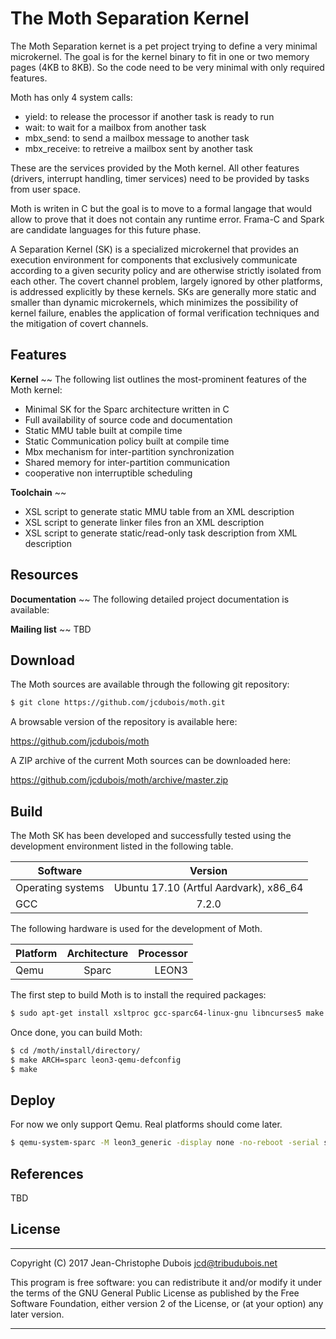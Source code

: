 The Moth Separation Kernel
==========================

The Moth Separation kernet is a pet project trying to define a very minimal
microkernel. The goal is for the kernel binary to fit in one or two
memory pages (4KB to 8KB). So the code need to be very minimal with only
required features.

Moth has only 4 system calls:

+ yield: to release the processor if another task is ready to run
+ wait: to wait for a mailbox from another task
+ mbx_send: to send a mailbox message to another task
+ mbx_receive: to retreive a mailbox sent by another task

These are the services provided by the Moth kernel. All other features 
(drivers, interrupt handling, timer services) need to be provided by tasks
from user space.

Moth is writen in C but the goal is to move to a formal langage that
would allow to prove that it does not contain any runtime error. Frama-C and
Spark are candidate languages for this future phase.

A Separation Kernel (SK) is a specialized microkernel that provides an
execution environment for components that exclusively communicate according to
a given security policy and are otherwise strictly isolated from each other.
The covert channel problem, largely ignored by other platforms, is addressed
explicitly by these kernels. SKs are generally more static and smaller than
dynamic microkernels, which minimizes the possibility of kernel failure,
enables the application of formal verification techniques and the mitigation of
covert channels.

Features
--------

**Kernel**
~~
The following list outlines the most-prominent features of the Moth kernel:

+ Minimal SK for the Sparc architecture written in C
+ Full availability of source code and documentation
+ Static MMU table built at compile time
+ Static Communication policy built at compile time
+ Mbx mechanism for inter-partition synchronization
+ Shared memory for inter-partition communication
+ cooperative non interruptible scheduling

**Toolchain**
~~
+ XSL script to generate static MMU table from an XML description
+ XSL script to generate linker files fron an XML description
+ XSL script to generate static/read-only task description from XML description

Resources
---------

**Documentation**
~~
The following detailed project documentation is available:

**Mailing list**
~~
TBD

Download
---------
The Moth sources are available through the following git repository:

```bash
$ git clone https://github.com/jcdubois/moth.git
```

A browsable version of the repository is available here:

https://github.com/jcdubois/moth

A ZIP archive of the current Moth sources can be downloaded here:

https://github.com/jcdubois/moth/archive/master.zip

Build
-----
The Moth SK has been developed and successfully tested using the development
environment listed in the following table.

| Software               | Version                                 |
| ---------------------- |:---------------------------------------:|
| Operating systems      | Ubuntu 17.10 (Artful Aardvark), x86_64  |
| GCC                    | 7.2.0                                   |

The following hardware is used for the development of Moth.

| Platform                       | Architecture | Processor        |
| ------------------------------ |:------------:| ----------------:|
| Qemu                           | Sparc        | LEON3            |

The first step to build Moth is to install the required packages:

```bash
$ sudo apt-get install xsltproc gcc-sparc64-linux-gnu libncurses5 make binutils gcc git qemu-system-sparc
```

Once done, you can build Moth:

```bash
$ cd /moth/install/directory/
$ make ARCH=sparc leon3-qemu-defconfig
$ make
```

Deploy
------
For now we only support Qemu. Real platforms should come later.

```bash
$ qemu-system-sparc -M leon3_generic -display none -no-reboot -serial stdio -kernel build/moth.elf
```

References
----------
TBD

License
-------
***

Copyright (C) 2017 Jean-Christophe Dubois <jcd@tribudubois.net>

This program is free software: you can redistribute it and/or modify it under
the terms of the GNU General Public License as published by the Free Software
Foundation, either version 2 of the License, or (at your option) any later
version.

***
